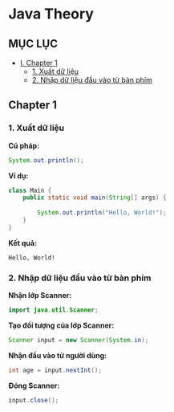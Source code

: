 # Java Theory
## MỤC LỤC
- [I. Chapter 1]()
  - [1. Xuất dữ liệu]()
  - [2. Nhập dữ liệu đầu vào từ bàn phím]()

## Chapter 1
### 1. Xuất dữ liệu
**Cú pháp:**
```java
System.out.println();
```

**Ví dụ:**

```java
class Main {
    public static void main(String[] args) {
 
        System.out.println("Hello, World!");
    }
}
```
**Kết quả:**

```Hello, World!```
### 2. Nhập dữ liệu đầu vào từ bàn phím
**Nhận lớp Scanner:**
```java
import java.util.Scanner;
```
**Tạo đối tượng của lớp Scanner:**
```java
Scanner input = new Scanner(System.in);
```
**Nhận đầu vào từ người dùng:**
```java
int age = input.nextInt();
```
**Đóng Scanner:**
```java
input.close();
```
